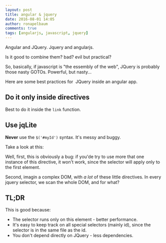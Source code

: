 ```yaml
---
layout: post
title: angular & jquery
date: 2016-08-01 14:05
author: ronapelbaum
comments: true
tags: [angularjs, javascript, jquery]
---
```

Angular and JQuery. Jquery and angularjs.

Is it good to combine them? bad? evil but practical?

So, basically, if javascript is "the essembly of the web", JQuery is probably those nasty GOTOs. Powerful, but nasty...

Here are some best practices for  JQuery inside an angular app.

## Do it **only inside directives**
Best to do it inside the `link` function.

## Use jqLite
**Never** use the `$('#myId')` syntax. It's messy and buggy.

Take a look at this:

<script src="https://gist.github.com/ronapelbaum/5da7135fe9846996a9e801fd716bfb6b.js"></script> 

Well, first, this is obviously a bug: if you'de try to use more that one instance of this directive, it won't work, since the selector will apply only to the first element.

Second, imagin a complex DOM, with *a lot* of these little directives. In every jquery selector, we scan the whole DOM, and for what?

## TL;DR

<script src="https://gist.github.com/ronapelbaum/a7c4bb0abb7ea505e26adda78270190a.js"></script> 

This is good because:

- The selector runs only on this element - better performance.
- It's easy to keep track on all special selectors (mainly id), since the selector is in the same file as the id.
- You don't depend directly on JQuery - less dependencies.


